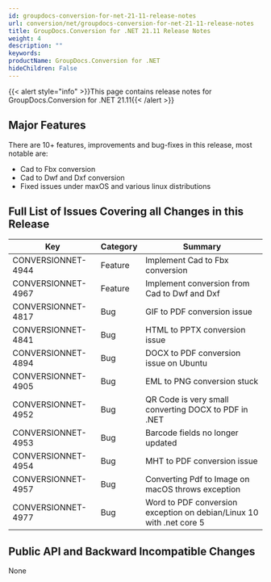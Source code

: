 ```yaml
---
id: groupdocs-conversion-for-net-21-11-release-notes
url: conversion/net/groupdocs-conversion-for-net-21-11-release-notes
title: GroupDocs.Conversion for .NET 21.11 Release Notes
weight: 4
description: ""
keywords: 
productName: GroupDocs.Conversion for .NET
hideChildren: False
---
```

{{< alert style="info" >}}This page contains release notes for GroupDocs.Conversion for .NET 21.11{{< /alert >}}

## Major Features

There are 10+ features, improvements and bug-fixes in this release, most notable are:
*   Cad to Fbx conversion
*   Cad to Dwf and Dxf conversion
*   Fixed issues under maxOS and various linux distributions
 
## Full List of Issues Covering all Changes in this Release


| Key | Category | Summary |
| --- | --- | --- |
| CONVERSIONNET-4944 | Feature | Implement Cad to Fbx conversion |
| CONVERSIONNET-4967 | Feature | Implement conversion from Cad to Dwf and Dxf |
| CONVERSIONNET-4817 | Bug | GIF to PDF conversion issue |
| CONVERSIONNET-4841 | Bug | HTML to PPTX conversion issue |
| CONVERSIONNET-4894 | Bug | DOCX to PDF conversion issue on Ubuntu |
| CONVERSIONNET-4905 | Bug | EML to PNG conversion stuck |
| CONVERSIONNET-4952 | Bug | QR Code is very small converting DOCX to PDF in .NET |
| CONVERSIONNET-4953 | Bug | Barcode fields no longer updated |
| CONVERSIONNET-4954 | Bug | MHT to PDF conversion issue |
| CONVERSIONNET-4957 | Bug | Converting Pdf to Image on macOS throws exception |
| CONVERSIONNET-4977 | Bug | Word to PDF conversion exception on debian/Linux 10 with .net core 5 |





## Public API and Backward Incompatible Changes

None